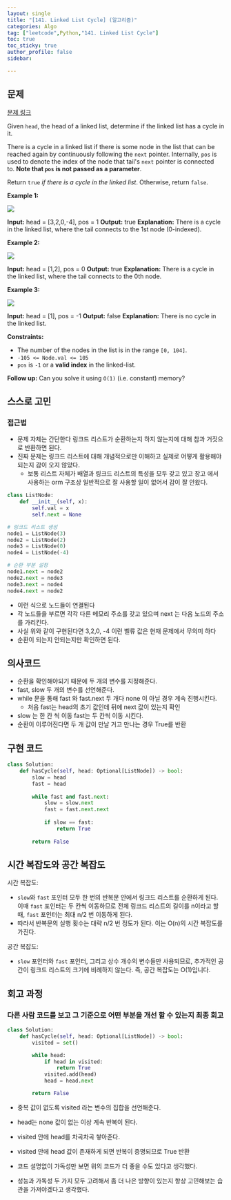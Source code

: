 ```yaml
---
layout: single
title: "[141. Linked List Cycle] (알고리즘)"
categories: Algo
tag: ["leetcode",Python,"141. Linked List Cycle"]
toc: true
toc_sticky: true
author_profile: false
sidebar:

---
```

## 문제

[문제 링크](https://leetcode.com/problems/linked-list-cycle/?envType=study-plan-v2&envId=top-interview-150)

Given `head`, the head of a linked list, determine if the linked list has a cycle in it.

There is a cycle in a linked list if there is some node in the list that can be reached again by continuously following the `next` pointer. Internally, `pos` is used to denote the index of the node that tail's `next` pointer is connected to. **Note that `pos` is not passed as a parameter**.

Return `true` _if there is a cycle in the linked list_. Otherwise, return `false`.

**Example 1:**

![](https://assets.leetcode.com/uploads/2018/12/07/circularlinkedlist.png)

**Input:** head = [3,2,0,-4], pos = 1
**Output:** true
**Explanation:** There is a cycle in the linked list, where the tail connects to the 1st node (0-indexed).

**Example 2:**

![](https://assets.leetcode.com/uploads/2018/12/07/circularlinkedlist_test2.png)

**Input:** head = [1,2], pos = 0
**Output:** true
**Explanation:** There is a cycle in the linked list, where the tail connects to the 0th node.

**Example 3:**

![](https://assets.leetcode.com/uploads/2018/12/07/circularlinkedlist_test3.png)

**Input:** head = [1], pos = -1
**Output:** false
**Explanation:** There is no cycle in the linked list.

**Constraints:**

- The number of the nodes in the list is in the range `[0, 104]`.
- `-105 <= Node.val <= 105`
- `pos` is `-1` or a **valid index** in the linked-list.

**Follow up:** Can you solve it using `O(1)` (i.e. constant) memory?
## 스스로 고민

### 접근법

- 문제 자체는 간단한다 링크드 리스트가 순환하는지 하지 않는지에 대해 참과 거짓으로 반환하면 된다.
- 진짜 문제는 링크드 리스트에 대해 개념적으로만 이해하고 실제로 어떻게 활용해야되는지 감이 오지 않았다.
	- 보통 리스트 자체가 배열과 링크드 리스트의 특성을 모두 갖고 있고 장고 에서 사용하는 orm 구조상 일반적으로 잘 사용할 일이 없어서 감이 잘 안왔다.

```python
class ListNode:
    def __init__(self, x):
        self.val = x
        self.next = None

# 링크드 리스트 생성
node1 = ListNode(3)
node2 = ListNode(2)
node3 = ListNode(0)
node4 = ListNode(-4)

# 순환 부분 설정
node1.next = node2
node2.next = node3
node3.next = node4
node4.next = node2  
```

- 이런 식으로 노드들이 연결된다
- 각 노드들을 부르면 각각 다른 메모리 주소를 갖고 있으며 next 는 다음 노드의 주소를 가리킨다.
- 사실 위와 같이 구현된다면 3,2,0, -4 이런 벨류 값은 현재 문제에서 무의미 하다
- 순환이 되는지 안되는지만 확인하면 된다.

## 의사코드

- 순환을 확인해야되기 때문에 두 개의 변수를 지정해준다.
- fast, slow 두 개의 변수를 선언해준다.
- while 문을 통해 fast 와 fast.next 두 개다 none 이 아닐 경우 계속 진행시킨다.
	- 처음 fast는 head의 초기 값인데 뒤에 next 값이 있는지 확인
- slow 는 한 칸 씩 이동 fast는 두 칸씩 이동 시킨다.
- 순환이 이루어진다면 두 개 값이 만날 거고 만나는 경우 True를 반환

## 구현 코드

```python
class Solution:
    def hasCycle(self, head: Optional[ListNode]) -> bool:
        slow = head
        fast = head
        
        while fast and fast.next:
            slow = slow.next
            fast = fast.next.next
            
            if slow == fast:
                return True
        
        return False
```

## 시간 복잡도와 공간 복잡도

시간 복잡도:

- `slow`와 `fast` 포인터 모두 한 번의 반복문 안에서 링크드 리스트를 순환하게 된다. 이때 `fast` 포인터는 두 칸씩 이동하므로 전체 링크드 리스트의 길이를 n이라고 할 때, `fast` 포인터는 최대 n/2 번 이동하게 된다.
- 따라서 반복문의 실행 횟수는 대략 n/2 번 정도가 된다. 이는 O(n)의 시간 복잡도를 가진다.

공간 복잡도:

- `slow` 포인터와 `fast` 포인터, 그리고 상수 개수의 변수들만 사용되므로, 추가적인 공간이 링크드 리스트의 크기에 비례하지 않는다. 즉, 공간 복잡도는 O(1)입니다.

## 회고 과정

### 다른 사람 코드를 보고 그 기준으로 어떤 부분을 개선 할 수 있는지 최종 회고

```python
class Solution:
    def hasCycle(self, head: Optional[ListNode]) -> bool:
        visited = set() 

        while head: 
            if head in visited:
                return True
            visited.add(head)
            head = head.next

        return False

```

- 중복 값이 없도록 visited 라는 변수의 집합을 선언해준다.
- head는 none 값이 없는 이상 계속 반복이 된다.
- visited 안에 head를 차곡차곡 쌓아준다.
- visited 안에 head  값이 존재하게 되면 반복이 증명되므로 True 반환

- 코드 설명없이 가독성만 보면 위의 코드가 더 좋을 수도 있다고 생각했다.
- 성능과 가독성 두 가지 모두 고려해서 좀 더 나은 방향이 있는지 항상 고민해보는 습관을 가져야겠다고 생각했다.